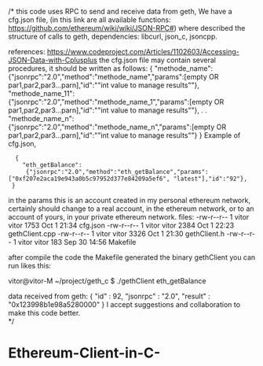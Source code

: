 /* 
this code uses RPC to send and receive data from geth,
We have a cfg.json file, (in this link are all available functions: https://github.com/ethereum/wiki/wiki/JSON-RPC#) where described the structure of calls to geth,
dependencies: libcurl, json_c, jsoncpp.

references:
https://www.codeproject.com/Articles/1102603/Accessing-JSON-Data-with-Cplusplus
the cfg.json file may contain several procedures, it should be written as follows:
{ "methode_name":
        {"jsonrpc":"2.0","method":"methode_name","params":[empty OR par1,par2,par3...parn],"id":""int value to manage results""},
  "methode_name_11":      
        {"jsonrpc":"2.0","method":"methode_name_1","params":[empty OR par1,par2,par3...parn],"id":""int value to manage results""},
        .
        .
  "methode_name_n":      
        {"jsonrpc":"2.0","method":"methode_name_n","params":[empty OR par1,par2,par3...parn],"id":""int value to manage results""}
}
Example of cfg.json,

	  {  
	  	"eth_getBalance": 
	     {"jsonrpc":"2.0","method":"eth_getBalance","params":["0xf207e2aca19e943a0b5c97952d377e84209a5ef6", "latest"],"id":"92"},
	 }
in the params this is an account created in my personal ethereum network, 
certainly should change to a real account, in the ethereum network, or to an account of yours, in your private ethereum network.
files:
-rw-r--r-- 1 vitor vitor 1753 Oct  1 21:34 cfg.json
-rw-r--r-- 1 vitor vitor 2384 Oct  1 22:23 gethClient.cpp
-rw-r--r-- 1 vitor vitor 3326 Oct  1 21:30 gethClient.h
-rw-r--r-- 1 vitor vitor  183 Sep 30 14:56 Makefile

after compile the code the Makefile generated the binary gethClient you can run likes this:

vitor@vitor-M ~/project/geth_c $ ./gethClient eth_getBalance

data received from geth:
{
   "id" : 92,
   "jsonrpc" : "2.0",
   "result" : "0x123998b1e98a5280000"
}
I accept suggestions and collaboration to make this code better.		
*/
# Ethereum-Client-in-C-
